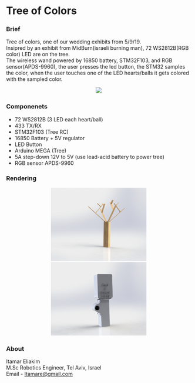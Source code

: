 # Tree of Colors

### Brief ###
Tree of colors, one of our wedding exhibits from 5/9/19.  
Insipred by an exhibit from MidBurn(israeli burning man), 72 WS2812B(RGB color) LED are on the tree.  
The wireless wand powered by 16850 battery, STM32F103, and RGB sensor(APDS-9960), the user presses the led button, the STM32 samples the color, when the user touches one of the LED hearts/balls it gets colored with the sampled color.   

<p align="center">
<img src="http://tselaw.co.il/tselaw.co.il/Itamar/images/color_tree/IMG-20190909-WA0090.jpg" height="600" width=auto>
</p>


### Componenets ###
 * 72 WS2812B (3 LED each heart/ball)
 * 433 TX/RX
 * STM32F103 (Tree RC)
 * 16850 Battery + 5V regulator 
 * LED Button
 * Arduino MEGA (Tree)
 * 5A step-down 12V to 5V (use lead-acid battery to power tree)
 * RGB sensor APDS-9960
 
 
 ### Rendering ###
 <p align="center">
 <img src="https://github.com/Itamare4/color_Tree/blob/master/Render/Tree.JPG?raw=true" height="200" width=auto>
 <img src="https://github.com/Itamare4/color_Tree/blob/master/Render/Tree_RC.JPG?raw=true" height="200" width=auto>
</p>
 
### About ###
Itamar Eliakim<br>
M.Sc Robotics Engineer, Tel Aviv, Israel<br>
Email - Itamare@gmail.com
